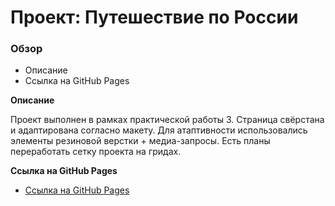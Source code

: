 # Проект: Путешествие по России

### Обзор
* Описание
* Ссылка на GitHub Pages

**Описание**

Проект выполнен в рамках практической работы 3. 
Страница свёрстана и адаптирована согласно макету. 
Для атаптивности использовались элементы резиновой верстки + медиа-запросы. 
Есть планы переработать сетку проекта на гридах.

**Ссылка на GitHub Pages**

* [Ссылка на GitHub Pages](https://dimd1288.github.io/russian-travel/)
